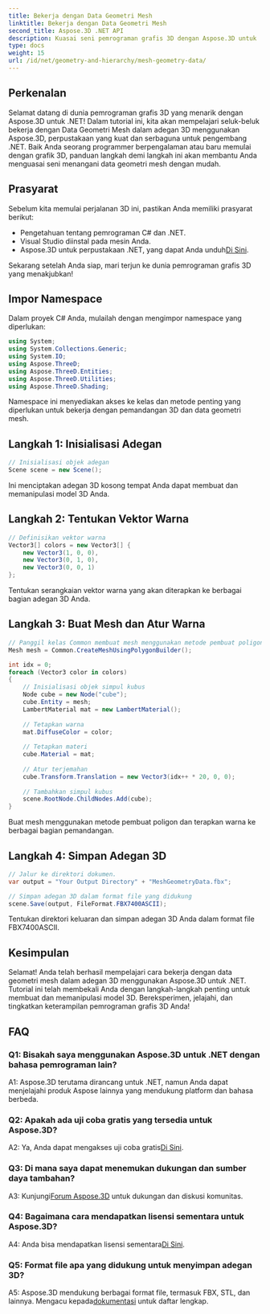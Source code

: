 ```yaml
---
title: Bekerja dengan Data Geometri Mesh
linktitle: Bekerja dengan Data Geometri Mesh
second_title: Aspose.3D .NET API
description: Kuasai seni pemrograman grafis 3D dengan Aspose.3D untuk .NET. Buat, manipulasi, dan simpan pemandangan 3D yang menakjubkan dengan mudah.
type: docs
weight: 15
url: /id/net/geometry-and-hierarchy/mesh-geometry-data/
---
```

## Perkenalan

Selamat datang di dunia pemrograman grafis 3D yang menarik dengan Aspose.3D untuk .NET! Dalam tutorial ini, kita akan mempelajari seluk-beluk bekerja dengan Data Geometri Mesh dalam adegan 3D menggunakan Aspose.3D, perpustakaan yang kuat dan serbaguna untuk pengembang .NET. Baik Anda seorang programmer berpengalaman atau baru memulai dengan grafik 3D, panduan langkah demi langkah ini akan membantu Anda menguasai seni menangani data geometri mesh dengan mudah.

## Prasyarat

Sebelum kita memulai perjalanan 3D ini, pastikan Anda memiliki prasyarat berikut:

- Pengetahuan tentang pemrograman C# dan .NET.
- Visual Studio diinstal pada mesin Anda.
- Aspose.3D untuk perpustakaan .NET, yang dapat Anda unduh[Di Sini](https://releases.aspose.com/3d/net/).

Sekarang setelah Anda siap, mari terjun ke dunia pemrograman grafis 3D yang menakjubkan!

## Impor Namespace

Dalam proyek C# Anda, mulailah dengan mengimpor namespace yang diperlukan:

```csharp
using System;
using System.Collections.Generic;
using System.IO;
using Aspose.ThreeD;
using Aspose.ThreeD.Entities;
using Aspose.ThreeD.Utilities;
using Aspose.ThreeD.Shading;
```

Namespace ini menyediakan akses ke kelas dan metode penting yang diperlukan untuk bekerja dengan pemandangan 3D dan data geometri mesh.

## Langkah 1: Inisialisasi Adegan

```csharp
// Inisialisasi objek adegan
Scene scene = new Scene();
```

Ini menciptakan adegan 3D kosong tempat Anda dapat membuat dan memanipulasi model 3D Anda.

## Langkah 2: Tentukan Vektor Warna

```csharp
// Definisikan vektor warna
Vector3[] colors = new Vector3[] {
    new Vector3(1, 0, 0),
    new Vector3(0, 1, 0),
    new Vector3(0, 0, 1)
};
```

Tentukan serangkaian vektor warna yang akan diterapkan ke berbagai bagian adegan 3D Anda.

## Langkah 3: Buat Mesh dan Atur Warna

```csharp
// Panggil kelas Common membuat mesh menggunakan metode pembuat poligon untuk menyetel instance mesh
Mesh mesh = Common.CreateMeshUsingPolygonBuilder();

int idx = 0;
foreach (Vector3 color in colors)
{
    // Inisialisasi objek simpul kubus
    Node cube = new Node("cube");
    cube.Entity = mesh;
    LambertMaterial mat = new LambertMaterial();
    
    // Tetapkan warna
    mat.DiffuseColor = color;
    
    // Tetapkan materi
    cube.Material = mat;
    
    // Atur terjemahan
    cube.Transform.Translation = new Vector3(idx++ * 20, 0, 0);
    
    // Tambahkan simpul kubus
    scene.RootNode.ChildNodes.Add(cube);
}
```

Buat mesh menggunakan metode pembuat poligon dan terapkan warna ke berbagai bagian pemandangan.

## Langkah 4: Simpan Adegan 3D

```csharp
// Jalur ke direktori dokumen.
var output = "Your Output Directory" + "MeshGeometryData.fbx";

// Simpan adegan 3D dalam format file yang didukung
scene.Save(output, FileFormat.FBX7400ASCII);
```

Tentukan direktori keluaran dan simpan adegan 3D Anda dalam format file FBX7400ASCII.

## Kesimpulan

Selamat! Anda telah berhasil mempelajari cara bekerja dengan data geometri mesh dalam adegan 3D menggunakan Aspose.3D untuk .NET. Tutorial ini telah membekali Anda dengan langkah-langkah penting untuk membuat dan memanipulasi model 3D. Bereksperimen, jelajahi, dan tingkatkan keterampilan pemrograman grafis 3D Anda!

## FAQ

### Q1: Bisakah saya menggunakan Aspose.3D untuk .NET dengan bahasa pemrograman lain?

A1: Aspose.3D terutama dirancang untuk .NET, namun Anda dapat menjelajahi produk Aspose lainnya yang mendukung platform dan bahasa berbeda.

### Q2: Apakah ada uji coba gratis yang tersedia untuk Aspose.3D?

 A2: Ya, Anda dapat mengakses uji coba gratis[Di Sini](https://releases.aspose.com/).

### Q3: Di mana saya dapat menemukan dukungan dan sumber daya tambahan?

 A3: Kunjungi[Forum Aspose.3D](https://forum.aspose.com/c/3d/18) untuk dukungan dan diskusi komunitas.

### Q4: Bagaimana cara mendapatkan lisensi sementara untuk Aspose.3D?

 A4: Anda bisa mendapatkan lisensi sementara[Di Sini](https://purchase.aspose.com/temporary-license/).

### Q5: Format file apa yang didukung untuk menyimpan adegan 3D?

 A5: Aspose.3D mendukung berbagai format file, termasuk FBX, STL, dan lainnya. Mengacu kepada[dokumentasi](https://reference.aspose.com/3d/net/) untuk daftar lengkap.